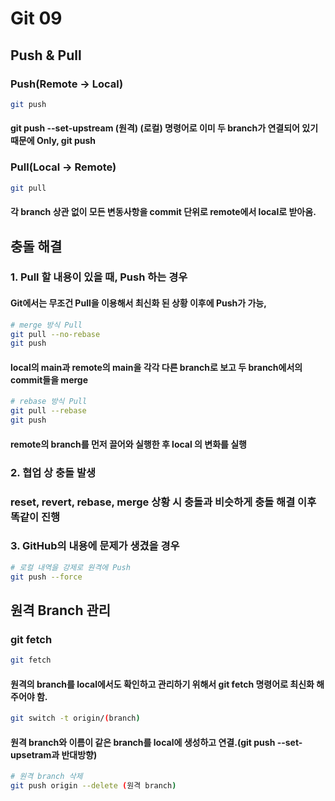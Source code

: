 # Git 09



## Push & Pull

### Push(Remote -> Local)

```bash
git push
```

#### 	git push --set-upstream (원격) (로컬) 명령어로 이미 두 branch가 연결되어 있기 때문에 Only, git push



### Pull(Local -> Remote)

```bash
git pull
```

#### 	각 branch 상관 없이 모든 변동사항을 commit 단위로 remote에서 local로 받아옴.



## 충돌 해결

### 1. Pull 할 내용이 있을 때, Push 하는 경우

#### 	Git에서는 무조건 Pull을 이용해서 최신화 된 상황 이후에 Push가 가능,

```bash
# merge 방식 Pull
git pull --no-rebase
git push
```

#### 	local의 main과 remote의 main을 각각 다른 branch로 보고 두 branch에서의 commit들을 merge

```bash
# rebase 방식 Pull
git pull --rebase
git push
```

#### 	remote의 branch를 먼저 끌어와 실행한 후 local 의 변화를 실행



### 2.  협업 상 충돌 발생

### 	reset, revert, rebase, merge 상황 시 충돌과 비슷하게 충돌 해결 이후 똑같이 진행



### 3. GitHub의 내용에 문제가 생겼을 경우

```bash
# 로컬 내역을 강제로 원격에 Push
git push --force
```



## 원격 Branch 관리

### git fetch

```bash
git fetch
```

#### 	원격의 branch를 local에서도 확인하고 관리하기 위해서 git fetch 명령어로 최신화 해주어야 함.

```bash
git switch -t origin/(branch)
```

#### 	원격 branch와 이름이 같은 branch를 local에 생성하고 연결.(git push --set-upsetram과 반대방향)

```bash
# 원격 branch 삭제
git push origin --delete (원격 branch)
```

